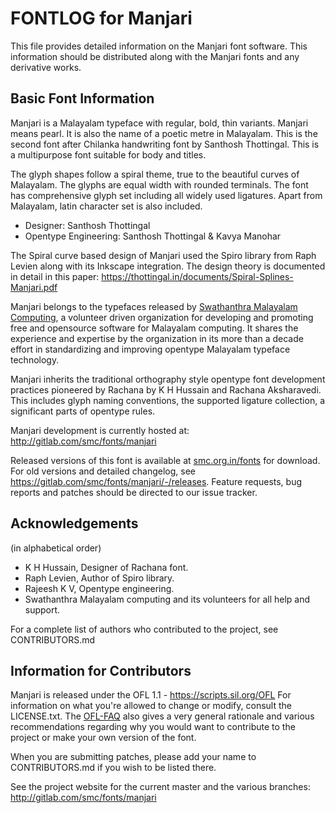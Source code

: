 # FONTLOG for Manjari

This file provides detailed information on the Manjari font software. This
information should be distributed along with the Manjari fonts and any derivative
works.

## Basic Font Information

Manjari is a Malayalam typeface with regular, bold, thin variants. Manjari means pearl. It is also the name of a poetic metre in Malayalam. This is the second font after Chilanka handwriting font by Santhosh Thottingal. This is a multipurpose font suitable for body and titles.

The glyph shapes follow a spiral theme, true to the beautiful curves of Malayalam. The glyphs are equal width with rounded terminals. The font has comprehensive glyph set including all widely used ligatures. Apart from Malayalam, latin character set is also included.

* Designer: Santhosh Thottingal
* Opentype Engineering: Santhosh Thottingal & Kavya Manohar

The Spiral curve based design of Manjari used the Spiro library from Raph Levien along with its Inkscape integration. The design theory is documented in detail in this paper: https://thottingal.in/documents/Spiral-Splines-Manjari.pdf

Manjari belongs to the typefaces released by [Swathanthra Malayalam Computing](smc.org.in), a volunteer driven organization for developing and promoting free and opensource software for Malayalam computing. It shares the experience and expertise by the organization in its more than a decade effort in standardizing and improving opentype Malayalam typeface technology.

Manjari inherits the traditional orthography style opentype font development practices pioneered by Rachana by K H Hussain and Rachana Aksharavedi. This includes glyph naming conventions, the supported ligature collection, a significant parts of opentype rules.

Manjari development is currently hosted at:
http://gitlab.com/smc/fonts/manjari

Released versions of this font is available at [smc.org.in/fonts](smc.org.in/fonts) for download. For old versions and detailed changelog, see https://gitlab.com/smc/fonts/manjari/-/releases. Feature requests, bug reports and patches should be directed to our issue
tracker.

## Acknowledgements

(in alphabetical order)

* K H Hussain, Designer of Rachana font.
* Raph Levien, Author of Spiro library.
* Rajeesh K V, Opentype engineering.
* Swathanthra Malayalam computing and its volunteers for all help and support.

For a complete list of authors who contributed to the project, see CONTRIBUTORS.md

## Information for Contributors

Manjari is released under the OFL 1.1 - https://scripts.sil.org/OFL For information on what you're allowed to change or modify, consult the LICENSE.txt. The [OFL-FAQ](https://scripts.sil.org/OFL-FAQ_web) also gives a very general rationale and various recommendations regarding why you would want to contribute to the project or make your own version of the font.

When you are submitting patches, please add your name to CONTRIBUTORS.md if you wish to be listed there.

See the project website for the current master and the various branches:
http://gitlab.com/smc/fonts/manjari
